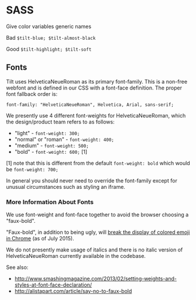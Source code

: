 # SASS

Give color variables generic names

Bad `$tilt-blue; $tilt-almost-black`

Good `$tilt-highlight; $tilt-soft`

## Fonts

Tilt uses HelveticaNeueRoman as its primary font-family.  This is a non-free webfont and is defined in our CSS with a font-face definition. The proper font fallback order is:

`font-family: "HelveticaNeueRoman", Helvetica, Arial, sans-serif;`

We presently use 4 different font-weights for HelveticaNeueRoman, which the design/product team refers to as follows:

* "light" - `font-weight: 300;`
* "normal" or "roman" - `font-weight: 400;`
* "medium" - `font-weight: 500;`
* "bold" - `font-weight: 600;` [1]

[1] note that this is different from the default `font-weight: bold` which would be `font-weight: 700;`

In general you should never need to override the font-family except for unusual circumstances such as styling an iframe.

### More Information About Fonts

We use font-weight and font-face together to avoid the browser choosing a "faux-bold".

"Faux-bold", in addition to being ugly, will [break the display of colored emoji in Chrome](https://code.google.com/p/chromium/issues/detail?id=441946) (as of July 2015).

We do not presently make usage of italics and there is no italic version of HelveticaNeueRoman currently available in the codebase.

See also:

* http://www.smashingmagazine.com/2013/02/setting-weights-and-styles-at-font-face-declaration/
* http://alistapart.com/article/say-no-to-faux-bold